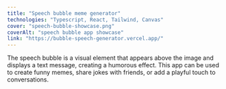 ```yaml
---
title: "Speech bubble meme generator"
technologies: "Typescript, React, Tailwind, Canvas"
cover: "speech-bubble-showcase.png"
coverAlt: "speech bubble app showcase"
link: "https://bubble-speech-generator.vercel.app/"
---
```


The speech bubble is a visual element that appears above the image and displays a text message, creating a humorous effect. This app can be used to create funny memes, share jokes with friends, or add a playful touch to conversations.
